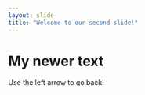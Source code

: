 ```yaml
---
layout: slide
title: "Welcome to our second slide!"
---
```

# My newer text
Use the left arrow to go back!
